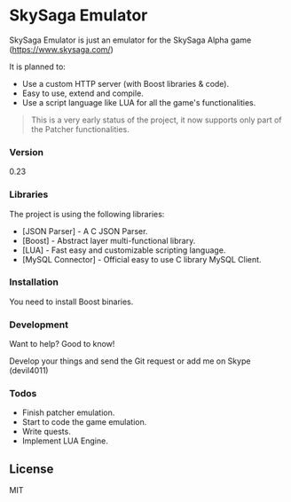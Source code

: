 # SkySaga Emulator

SkySaga Emulator is just an emulator for the SkySaga Alpha game (https://www.skysaga.com/)

It is planned to:

  - Use a custom HTTP server (with Boost libraries & code).
  - Easy to use, extend and compile.
  - Use a script language like LUA for all the game's functionalities.

> This is a very early status of the project, it now supports only part of the Patcher functionalities.

### Version
0.23

### Libraries

The project is using the following libraries:

* [JSON Parser] - A C JSON Parser.
* [Boost] - Abstract layer multi-functional library.
* [LUA] - Fast easy and customizable scripting language.
* [MySQL Connector] - Official easy to use C library MySQL Client.

### Installation

You need to install Boost binaries.

### Development

Want to help? Good to know!

Develop your things and send the Git request or add me on Skype (devil4011)

### Todos

 - Finish patcher emulation.
 - Start to code the game emulation.
 - Write quests.
 - Implement LUA Engine.

License
----

MIT
